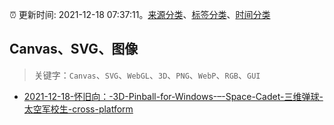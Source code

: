 :alarm_clock: 更新时间: 2021-12-18 07:37:11。[来源分类](../README.md)、[标签分类](../TAGS.md)、[时间分类](../TIMELINE.md)

## Canvas、SVG、图像


> 关键字：`Canvas`、`SVG`、`WebGL`、`3D`、`PNG`、`WebP`、`RGB`、`GUI`



- [2021-12-18-怀旧向：-3D-Pinball-for-Windows-–-Space-Cadet-三维弹球-太空军校生-cross-platform](https://www.v2ex.com/t/822965) 